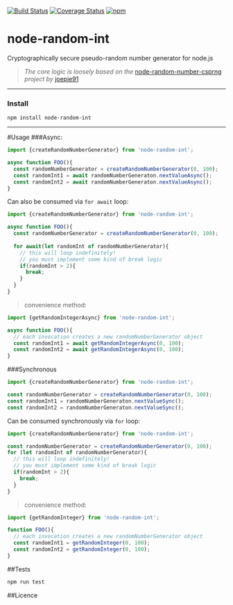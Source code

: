 [![Build Status](https://travis-ci.org/ryderbrooks/node-randome-int.svg?branch=master)](https://travis-ci.org/ryderbrooks/node-random-int)
[![Coverage Status](https://coveralls.io/repos/github/ryderbrooks/node-random-int/badge.svg?branch=master)](https://coverall.io/github/ryderbrooks/node-random-int?branch=master)
[![npm](https://img.shields.io/npm/v/node-random-int.svg)](https://www.npmjs.com/package/node-random-int) 

# node-random-int
Cryptographically secure pseudo-random number generator for node.js


>_The core logic is loosely based on the_ [node-random-number-csprng](https://github.com/joepie91/node-random-number-csprng) _project by_ [joepie91](https://github.com/joepie91) 

---
### Install
```npm install node-random-int```

___

#Usage
###Async:
```typescript
import {createRandomNumberGenerator} from 'node-random-int';

async function FOO(){
  const randomNumberGenerator = createRandomNumberGenerator(0, 100);
  const randomInt1 = await randomNumberGeneraton.nextValueAsync();
  const randomInt2 = await randomNumberGeneraton.nextValueAsync();
}
```
Can also be consumed via `for await` loop:
```typescript
import {createRandomNumberGenerator} from 'node-random-int';

async function FOO(){
  const randomNumberGenerator = createRandomNumberGenerator(0, 100);
  
  for await(let randomInt of randomNumberGenerator){
    // this will loop indefinitely!
    // you must implement some kind of break logic
    if(randomInt > 2){
      break;
    }
  }
}
```
>convenience method:
```typescript
import {getRandomIntegerAsync} from 'node-random-int';

async function FOO(){
  // each invocation creates a new randomNumberGenerator object
  const randomInt1 = await getRandomIntegerAsync(0, 100);
  const randomInt2 = await getRandomIntegerAsync(0, 100);
}
```




###Synchronous
```typescript
import {createRandomNumberGenerator} from 'node-random-int';

const randomNumberGenerator = createRandomNumberGenerator(0, 100);
const randomInt1 = randomNumberGeneraton.nextValueSync();
const randomInt2 = randomNumberGeneraton.nextValueSync();
```
Can be consumed synchronously via `for` loop:
```typescript
import {createRandomNumberGenerator} from 'node-random-int';

const randomNumberGenerator = createRandomNumberGenerator(0, 100);
for (let randomInt of randomNumberGenerator){
  // this will loop indefinitely!
  // you must implement some kind of break logic
  if(randomInt > 2){
    break;
  }
}
```

>convenience method:
```typescript
import {getRandomInteger} from 'node-random-int';

function FOO(){
  // each invocation creates a new randomNumberGenerator object
  const randomInt1 = getRandomInteger(0, 100);
  const randomInt2 = getRandomInteger(0, 100);
}
```


##Tests
```typescript
npm run test
```

##Licence 